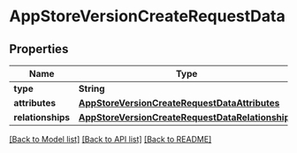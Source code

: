 # AppStoreVersionCreateRequestData

## Properties
Name | Type | Description | Notes
------------ | ------------- | ------------- | -------------
**type** | **String** |  | 
**attributes** | [**AppStoreVersionCreateRequestDataAttributes**](AppStoreVersionCreateRequestDataAttributes.md) |  | 
**relationships** | [**AppStoreVersionCreateRequestDataRelationships**](AppStoreVersionCreateRequestDataRelationships.md) |  | 

[[Back to Model list]](../README.md#documentation-for-models) [[Back to API list]](../README.md#documentation-for-api-endpoints) [[Back to README]](../README.md)


